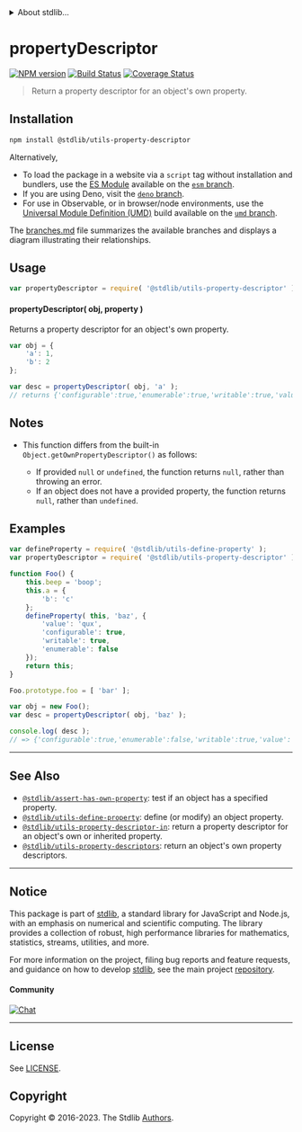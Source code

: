 <!--

@license Apache-2.0

Copyright (c) 2018 The Stdlib Authors.

Licensed under the Apache License, Version 2.0 (the "License");
you may not use this file except in compliance with the License.
You may obtain a copy of the License at

   http://www.apache.org/licenses/LICENSE-2.0

Unless required by applicable law or agreed to in writing, software
distributed under the License is distributed on an "AS IS" BASIS,
WITHOUT WARRANTIES OR CONDITIONS OF ANY KIND, either express or implied.
See the License for the specific language governing permissions and
limitations under the License.

-->


<details>
  <summary>
    About stdlib...
  </summary>
  <p>We believe in a future in which the web is a preferred environment for numerical computation. To help realize this future, we've built stdlib. stdlib is a standard library, with an emphasis on numerical and scientific computation, written in JavaScript (and C) for execution in browsers and in Node.js.</p>
  <p>The library is fully decomposable, being architected in such a way that you can swap out and mix and match APIs and functionality to cater to your exact preferences and use cases.</p>
  <p>When you use stdlib, you can be absolutely certain that you are using the most thorough, rigorous, well-written, studied, documented, tested, measured, and high-quality code out there.</p>
  <p>To join us in bringing numerical computing to the web, get started by checking us out on <a href="https://github.com/stdlib-js/stdlib">GitHub</a>, and please consider <a href="https://opencollective.com/stdlib">financially supporting stdlib</a>. We greatly appreciate your continued support!</p>
</details>

# propertyDescriptor

[![NPM version][npm-image]][npm-url] [![Build Status][test-image]][test-url] [![Coverage Status][coverage-image]][coverage-url] <!-- [![dependencies][dependencies-image]][dependencies-url] -->

> Return a property descriptor for an object's own property.

<section class="installation">

## Installation

```bash
npm install @stdlib/utils-property-descriptor
```

Alternatively,

-   To load the package in a website via a `script` tag without installation and bundlers, use the [ES Module][es-module] available on the [`esm` branch][esm-url].
-   If you are using Deno, visit the [`deno` branch][deno-url].
-   For use in Observable, or in browser/node environments, use the [Universal Module Definition (UMD)][umd] build available on the [`umd` branch][umd-url].

The [branches.md][branches-url] file summarizes the available branches and displays a diagram illustrating their relationships.

</section>

<section class="usage">

## Usage

```javascript
var propertyDescriptor = require( '@stdlib/utils-property-descriptor' );
```

#### propertyDescriptor( obj, property )

Returns a property descriptor for an object's own property.

```javascript
var obj = {
    'a': 1,
    'b': 2
};

var desc = propertyDescriptor( obj, 'a' );
// returns {'configurable':true,'enumerable':true,'writable':true,'value':1}
```

</section>

<!-- /.usage -->

<section class="notes">

## Notes

-   This function differs from the built-in `Object.getOwnPropertyDescriptor()` as follows:

    -   If provided `null` or `undefined`, the function returns `null`, rather than throwing an error.
    -   If an object does not have a provided property, the function returns `null`, rather than `undefined`.

</section>

<!-- /.notes -->

<section class="examples">

## Examples

<!-- eslint no-undef: "error" -->

```javascript
var defineProperty = require( '@stdlib/utils-define-property' );
var propertyDescriptor = require( '@stdlib/utils-property-descriptor' );

function Foo() {
    this.beep = 'boop';
    this.a = {
        'b': 'c'
    };
    defineProperty( this, 'baz', {
        'value': 'qux',
        'configurable': true,
        'writable': true,
        'enumerable': false
    });
    return this;
}

Foo.prototype.foo = [ 'bar' ];

var obj = new Foo();
var desc = propertyDescriptor( obj, 'baz' );

console.log( desc );
// => {'configurable':true,'enumerable':false,'writable':true,'value':'qux'}
```

</section>

<!-- /.examples -->

<!-- Section for related `stdlib` packages. Do not manually edit this section, as it is automatically populated. -->

<section class="related">

* * *

## See Also

-   <span class="package-name">[`@stdlib/assert-has-own-property`][@stdlib/assert/has-own-property]</span><span class="delimiter">: </span><span class="description">test if an object has a specified property.</span>
-   <span class="package-name">[`@stdlib/utils-define-property`][@stdlib/utils/define-property]</span><span class="delimiter">: </span><span class="description">define (or modify) an object property.</span>
-   <span class="package-name">[`@stdlib/utils-property-descriptor-in`][@stdlib/utils/property-descriptor-in]</span><span class="delimiter">: </span><span class="description">return a property descriptor for an object's own or inherited property.</span>
-   <span class="package-name">[`@stdlib/utils-property-descriptors`][@stdlib/utils/property-descriptors]</span><span class="delimiter">: </span><span class="description">return an object's own property descriptors.</span>

</section>

<!-- /.related -->

<!-- Section for all links. Make sure to keep an empty line after the `section` element and another before the `/section` close. -->


<section class="main-repo" >

* * *

## Notice

This package is part of [stdlib][stdlib], a standard library for JavaScript and Node.js, with an emphasis on numerical and scientific computing. The library provides a collection of robust, high performance libraries for mathematics, statistics, streams, utilities, and more.

For more information on the project, filing bug reports and feature requests, and guidance on how to develop [stdlib][stdlib], see the main project [repository][stdlib].

#### Community

[![Chat][chat-image]][chat-url]

---

## License

See [LICENSE][stdlib-license].


## Copyright

Copyright &copy; 2016-2023. The Stdlib [Authors][stdlib-authors].

</section>

<!-- /.stdlib -->

<!-- Section for all links. Make sure to keep an empty line after the `section` element and another before the `/section` close. -->

<section class="links">

[npm-image]: http://img.shields.io/npm/v/@stdlib/utils-property-descriptor.svg
[npm-url]: https://npmjs.org/package/@stdlib/utils-property-descriptor

[test-image]: https://github.com/stdlib-js/utils-property-descriptor/actions/workflows/test.yml/badge.svg?branch=main
[test-url]: https://github.com/stdlib-js/utils-property-descriptor/actions/workflows/test.yml?query=branch:main

[coverage-image]: https://img.shields.io/codecov/c/github/stdlib-js/utils-property-descriptor/main.svg
[coverage-url]: https://codecov.io/github/stdlib-js/utils-property-descriptor?branch=main

<!--

[dependencies-image]: https://img.shields.io/david/stdlib-js/utils-property-descriptor.svg
[dependencies-url]: https://david-dm.org/stdlib-js/utils-property-descriptor/main

-->

[chat-image]: https://img.shields.io/gitter/room/stdlib-js/stdlib.svg
[chat-url]: https://app.gitter.im/#/room/#stdlib-js_stdlib:gitter.im

[stdlib]: https://github.com/stdlib-js/stdlib

[stdlib-authors]: https://github.com/stdlib-js/stdlib/graphs/contributors

[umd]: https://github.com/umdjs/umd
[es-module]: https://developer.mozilla.org/en-US/docs/Web/JavaScript/Guide/Modules

[deno-url]: https://github.com/stdlib-js/utils-property-descriptor/tree/deno
[umd-url]: https://github.com/stdlib-js/utils-property-descriptor/tree/umd
[esm-url]: https://github.com/stdlib-js/utils-property-descriptor/tree/esm
[branches-url]: https://github.com/stdlib-js/utils-property-descriptor/blob/main/branches.md

[stdlib-license]: https://raw.githubusercontent.com/stdlib-js/utils-property-descriptor/main/LICENSE

<!-- <related-links> -->

[@stdlib/assert/has-own-property]: https://github.com/stdlib-js/assert-has-own-property

[@stdlib/utils/define-property]: https://github.com/stdlib-js/utils-define-property

[@stdlib/utils/property-descriptor-in]: https://github.com/stdlib-js/utils-property-descriptor-in

[@stdlib/utils/property-descriptors]: https://github.com/stdlib-js/utils-property-descriptors

<!-- </related-links> -->

</section>

<!-- /.links -->

